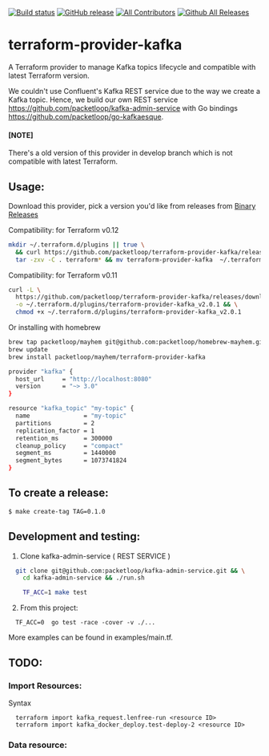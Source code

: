 [![Build status](https://circleci.com/gh/packetloop/terraform-provider-kafka.svg?style=shield&circle-token=:circle-token)](https://circleci.com/gh/packetloop/terraform-provider-kafka)
[![GitHub release](https://img.shields.io/github/release/packetloop/terraform-provider-kafka.svg)](https://github.com/packetloop/terraform-provider-kafka/releases/)
[![All Contributors](https://img.shields.io/github/contributors/packetloop/terraform-provider-kafka.svg?longCache=true&style=flat-square&colorB=orange&label=all%20contributors)](#contributors)
[![Github All Releases](https://img.shields.io/github/downloads/packetloop/terraform-provider-kafka/total.svg)]()


# terraform-provider-kafka

A Terraform provider to manage Kafka topics lifecycle and compatible with latest
Terraform version. 

We couldn't use Confluent's Kafka REST service due to the way we create a Kafka topic.
Hence, we build our own REST service https://github.com/packetloop/kafka-admin-service
with Go bindings https://github.com/packetloop/go-kafkaesque.


#### [NOTE]

There's a old version of this provider in develop branch which is not compatible with
latest Terraform.

## Usage:

Download this provider, pick a version you'd like from releases from
[Binary Releases](https://github.com/packetloop/terraform-provider-kafka/releases)

Compatibility: for Terraform v0.12

```bash
mkdir ~/.terraform.d/plugins || true \
  && curl https://github.com/packetloop/terraform-provider-kafka/releases/download/v3.0.1/terraform-provider-kafka_v3.0.1_darwin_amd64.tar.gz -L | \
  tar -zxv -C . terraform* && mv terraform-provider-kafka  ~/.terraform.d/plugins/terraform-provider-kafka_v3.0.1
```

Compatibility: for Terraform v0.11

```bash
curl -L \
  https://github.com/packetloop/terraform-provider-kafka/releases/download/v2.0.1/terraform-provider-kafka_v2.0.1_darwin_amd64 \
  -o ~/.terraform.d/plugins/terraform-provider-kafka_v2.0.1 && \
  chmod +x ~/.terraform.d/plugins/terraform-provider-kafka_v2.0.1
```

Or installing with homebrew

```bash
brew tap packetloop/mayhem git@github.com:packetloop/homebrew-mayhem.git
brew update
brew install packetloop/mayhem/terraform-provider-kafka
```

```bash
provider "kafka" {
  host_url     = "http://localhost:8080"
  version      = "~> 3.0"
}

resource "kafka_topic" "my-topic" {
  name               = "my-topic"
  partitions         = 2
  replication_factor = 1
  retention_ms       = 300000
  cleanup_policy     = "compact"
  segment_ms         = 1440000
  segment_bytes      = 1073741824
}
```

## To create a release:
```bash
$ make create-tag TAG=0.1.0
```

## Development and testing:

1. Clone kafka-admin-service ( REST SERVICE )

```bash
  git clone git@github.com:packetloop/kafka-admin-service.git && \
    cd kafka-admin-service && ./run.sh

    TF_ACC=1 make test
```

2. From this project:

```
  TF_ACC=0  go test -race -cover -v ./...
```

More examples can be found in examples/main.tf.

## TODO:

### Import Resources:

Syntax

```
  terraform import kafka_request.lenfree-run <resource ID>
  terraform import kafka_docker_deploy.test-deploy-2 <resource ID>
```

### Data resource:
